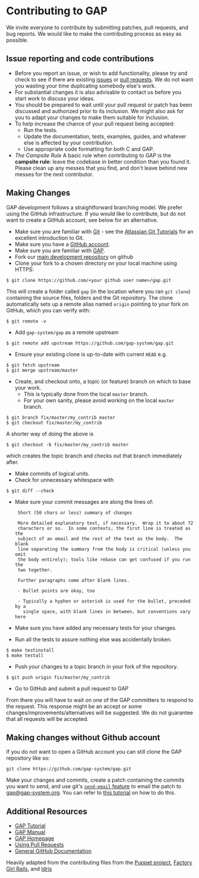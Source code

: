 # Contributing to GAP

We invite everyone to contribute by submitting patches,
pull requests, and bug reports. We would like to make the contributing
process as easy as possible.

## Issue reporting and code contributions

* Before you report an issue, or wish to add functionality, please try
  and check to see if there are existing
  [issues](https://github.com/gap-system/gap-git/issues) or
  [pull requests](https://github.com/gap-system/gap-git/pulls).
  We do not want you wasting your time duplicating somebody else's work.
* For substantial changes it is also advisable to contact us before
  you start work to discuss your ideas.
* You should be prepared to wait until your pull request or patch
  has been discussed and authorized prior to its inclusion. We might
  also ask for you to adapt your changes to make them suitable for
  inclusion.
* To help increase the chance of your pull request being accepted:
  * Run the tests.
  * Update the documentation, tests, examples, guides, and whatever
    else is affected by your contribution.
  * Use appropriate code formatting for both C and GAP.
* *The Campsite Rule*
  A basic rule when contributing to GAP is the **campsite rule**:
  leave the codebase in better condition than you found it.
  Please clean up any messes that you find, and don't
  leave behind new messes for the next contributor.

## Making Changes

GAP development follows a straightforward branching model. We prefer using the GitHub
infrastructure. If you would like to contribute, but do not want to create a GitHub
account, see below for an alternative.

 * Make sure you are familiar with [Git](http://git-scm.com/book) - see the [Atlassian Git Tutorials](https://www.atlassian.com/git/tutorials/) for an excellent introduction to Git.
 * Make sure you have a [GitHub account](https://github.com/signup/free).
 * Make sure you are familiar with [GAP](http://www.gap-system.org/).
 * Fork our [main development repository](https://github.com/gap-system/gap) on github
 * Clone your fork to a chosen directory on your local machine using HTTPS:
```
$ git clone https://github.com/<your github user name>/gap.git
```
This will create a folder called `gap` (in the location where you ran `git clone`) containing the source files, folders and the Git repository.  The clone automatically sets up a remote alias named `origin` pointing to your fork on GitHub, which you can verify with:
```
$ git remote -v
```
 * Add `gap-system/gap` as a remote upstream
```
$ git remote add upstream https://github.com/gap-system/gap.git
```
 * Ensure your existing clone is up-to-date with current `HEAD` e.g.
```
$ git fetch upstream
$ git merge upstream/master
```
 * Create, and checkout onto, a topic (or feature) branch on which to base your work.
   * This is typically done from the local `master` branch.
   * For your own sanity, please avoid working on the local `master` branch.
 ```
 $ git branch fix/master/my_contrib master
 $ git checkout fix/master/my_contrib
 ```
  A shorter way of doing the above is
 ```
 $ git checkout -b fix/master/my_contrib master
 ```
 which creates the topic branch and checks out that branch immediately after.
 * Make commits of logical units.
 * Check for unnecessary whitespace with
```
$ git diff --check
```
 * Make sure your commit messages are along the lines of:

        Short (50 chars or less) summary of changes

        More detailed explanatory text, if necessary.  Wrap it to about 72
        characters or so.  In some contexts, the first line is treated as the
        subject of an email and the rest of the text as the body.  The blank
        line separating the summary from the body is critical (unless you omit
        the body entirely); tools like rebase can get confused if you run the
        two together.

        Further paragraphs come after blank lines.

        - Bullet points are okay, too

        - Typically a hyphen or asterisk is used for the bullet, preceded by a
          single space, with blank lines in between, but conventions vary here

 * Make sure you have added any necessary tests for your changes.
 * Run all the tests to assure nothing else was accidentally broken.
```
$ make testinstall
$ make testall
```
 * Push your changes to a topic branch in your fork of the repository.
```
$ git push origin fix/master/my_contrib
```
 * Go to GitHub and submit a pull request to GAP

From there you will have to wait on one of the GAP committers to respond to the request.
This response might be an accept or some changes/improvements/alternatives will be suggested.
We do not guarantee that all requests will be accepted.

## Making changes without Github account

If you do not want to open a GitHub account you can still clone the GAP repository
like so:
```
git clone https://github.com/gap-system/gap.git
```

Make your changes and commits, create a patch containing the commits you want to send, and use git's [`send-email` feature](http://git-scm.com/docs/git-send-email) to email the patch to
gap@gap-system.org.  You can refer to [this tutorial](https://burzalodowa.wordpress.com/2013/10/05/how-to-send-patches-with-git-send-email/) on how to do this.

## Additional Resources

* [GAP Tutorial](http://gap-system.org/Manuals/doc/tut/chap0.html)
* [GAP Manual](http://gap-system.org/Manuals/doc/ref/chap0.html)
* [GAP Homepage](http://www.gap-system.org/)
* [Using Pull Requests](https://help.github.com/articles/using-pull-requests)
* [General GitHub Documentation](https://help.github.com/)

Heavily adapted from the contributing files from the [Puppet project](https://github.com/puppetlabs/puppet),
[Factory Girl Rails](https://github.com/thoughtbot/factory_girl_rails/blob/master/CONTRIBUTING.md),
and [Idris](https://github.com/idris-lang/Idris-dev)
